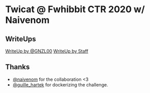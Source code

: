 # Twicat @ Fwhibbit CTR 2020 w/ Naivenom

## WriteUps
[WriteUp by @GNZL00](https://t.me/fwhibbit_CTF/21482)
[WriteUp by Staff](https://t.me/fwhibbit_CTF/21337)

## Thanks

* [@naivenom](https://twitter.com/naivenom) for the collaboration <3
* [@guille_hartek](https://fwhibbit.es/author/hartek) for dockerizing the challenge.